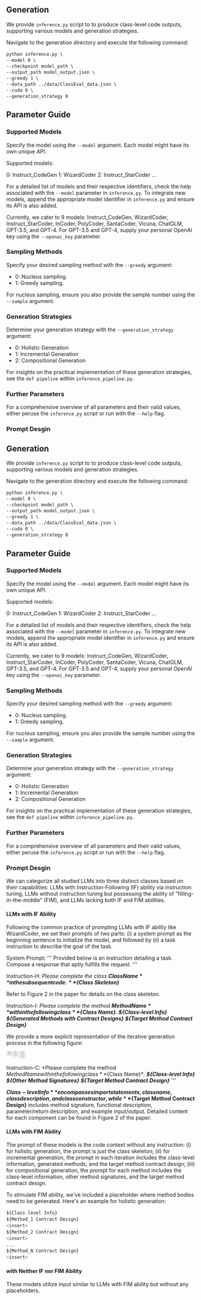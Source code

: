 ## Generation 
We provide `inference.py` script to to produce class-level code outputs, supporting various models and generation strategies.

Navigate to the generation directory and execute the following command:
```
python inference.py \
--model 0 \
--checkpoint model_path \
--output_path model_output.json \
--greedy 1 \
--data_path ../data/ClassEval_data.json \
--cuda 0 \
--generation_strategy 0

```

## Parameter Guide

### Supported Models

Specify the model using the `--model` argument. Each model might have its own unique API.

Supported models:

0: Instruct_CodeGen
1: WizardCoder
2: Instruct_StarCoder
...

For a detailed list of models and their respective identifiers, check the help associated with the `--model` parameter in `inference.py`. To integrate new models, append the appropriate model identifier in `inference.py` and ensure its API is also added.

Currently, we cater to 9 models: Instruct_CodeGen, WizardCoder, Instruct_StarCoder, InCoder, PolyCoder, SantaCoder, Vicuna, ChatGLM, GPT-3.5, and GPT-4. For GPT-3.5 and GPT-4, supply your personal OpenAI key using the `--openai_key` parameter.

### Sampling Methods

Specify your desired sampling method with the `--greedy` argument:

- 0: Nucleus sampling. 
- 1: Greedy sampling.

For nucleus sampling, ensure you also provide the sample number using the `--sample` argument.

### Generation Strategies
Determine your generation strategy with the `--generation_strategy` argument:

- 0: Holistic Generation
- 1: Incremental Generation
- 2: Compositional Generation

For insights on the practical implementation of these generation strategies, see the `def pipeline` within `inference_pipeline.py`.

### Further Parameters

For a comprehensive overview of all parameters and their valid values, either peruse the `inference.py` script or run with the `--help` flag.

### Prompt Desgin


## Generation 
We provide `inference.py` script to to produce class-level code outputs, supporting various models and generation strategies.

Navigate to the generation directory and execute the following command:
```
python inference.py \
--model 0 \
--checkpoint model_path \
--output_path model_output.json \
--greedy 1 \
--data_path ../data/ClassEval_data.json \
--cuda 0 \
--generation_strategy 0

```

## Parameter Guide

### Supported Models

Specify the model using the `--model` argument. Each model might have its own unique API.

Supported models:

0: Instruct_CodeGen
1: WizardCoder
2: Instruct_StarCoder
...

For a detailed list of models and their respective identifiers, check the help associated with the `--model` parameter in `inference.py`. To integrate new models, append the appropriate model identifier in `inference.py` and ensure its API is also added.

Currently, we cater to 9 models: Instruct_CodeGen, WizardCoder, Instruct_StarCoder, InCoder, PolyCoder, SantaCoder, Vicuna, ChatGLM, GPT-3.5, and GPT-4. For GPT-3.5 and GPT-4, supply your personal OpenAI key using the `--openai_key` parameter.

### Sampling Methods

Specify your desired sampling method with the `--greedy` argument:

- 0: Nucleus sampling. 
- 1: Greedy sampling.

For nucleus sampling, ensure you also provide the sample number using the `--sample` argument.

### Generation Strategies
Determine your generation strategy with the `--generation_strategy` argument:

- 0: Holistic Generation
- 1: Incremental Generation
- 2: Compositional Generation

For insights on the practical implementation of these generation strategies, see the `def pipeline` within `inference_pipeline.py`.

### Further Parameters

For a comprehensive overview of all parameters and their valid values, either peruse the `inference.py` script or run with the `--help` flag.

### Prompt Desgin


We can categorize all studied LLMs into three distinct classes based on their capabilities: LLMs with Instruction-Following (IF) ability via instruction tuning, LLMs without instruction tuning but possessing the ability of "filling-in-the-middle" (FIM), and LLMs lacking both IF and FIM abilities.

#### LLMs with IF Ability

Following the common practice of prompting LLMs with IF ability like WizardCoder, we set their prompts
of two parts: (i) a system prompt as the beginning sentence to initialize the model, and followed by (ii) a task instruction to describe the goal of the task.

System Prompt: 
'''
Provided below is an instruction detailing a task. Compose a response that aptly fulfills the request.
'''

Instruction-H: *Please complete the class **${Class Name}** in the subsequent code. **${Class Skeleton}***

Refer to Figure 2 in the paper for details on the class skeleton.

Instruction-I: *Please complete the method **${Method Name}** within the following class **${Class Name}. ${Class-level Info} ${Generated Methods with Contract Designs} ${Target Method Contract Design}***

We provide a more explicit representation of the iterative generation process in the following figure: 

<img src="output\images\incremental generation.png" alt="other benchmark example" style="zoom: 5%;" />

Instruction-C: *Please complete the method ${Method Name} within the following class **${Class Name}**. **${Class-level Info} ${Other Method Signatures} ${Target Method Contract Design}***
'''

**${Class-level Info}** encompasses import statements, class name, class description, and class constructor, while **${Target Method Contract Design}** includes method signature, functional description, parameter/return description, and example input/output. Detailed content for each component can be found in Figure 2 of the paper.

#### LLMs with FIM Ability

The prompt of these models is the code context without any instruction: (i) for holistic generation, the
prompt is just the class skeleton; (ii) for incremental generation, the prompt in each iteration includes the class-level information, generated methods, and the target method contract design; (iii) for
compositional generation, the prompt for each method includes the class-level information, other method signatures, and the target method contract design. 

To stimulate FIM ability, we've included a placeholder <insert> where method bodies need to be generated. Here's an example for holistic generation:

```python
${Class-level Info}
${Method_1 Contract Design}
<insert>
${Method_2 Contract Design}
<insert>
...
${Method_N Contract Design}
<insert>
```

#### with Neither IF nor FIM Ability
These models utilize input similar to LLMs with FIM ability but without any <insert> placeholders.


